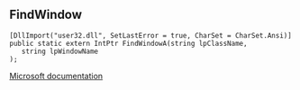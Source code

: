 ## FindWindow

```
[DllImport("user32.dll", SetLastError = true, CharSet = CharSet.Ansi)]
public static extern IntPtr FindWindowA(string lpClassName,
   string lpWindowName
);
```

[Microsoft documentation](https://docs.microsoft.com/en-us/windows/win32/api/winuser/nf-winuser-findwindowa)
